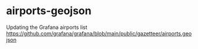 # airports-geojson

Updating the Grafana airports list https://github.com/grafana/grafana/blob/main/public/gazetteer/airports.geojson 